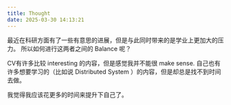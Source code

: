 ```yaml
---
title: Thought
date: 2025-03-30 14:13:21
---
```


最近在科研方面有了一些有意思的进展，但是与此同时带来的是学业上更加大的压力。
所以如何进行这两者之间的 Balance 呢？

CV有许多比较 interesting 的内容，但是感觉我并不能很 make sense. 自己也有许多想要学习的（比如说 Distributed System ）的内容，但是却总是找不到时间去做。

我觉得我应该花更多的时间来提升下自己了。